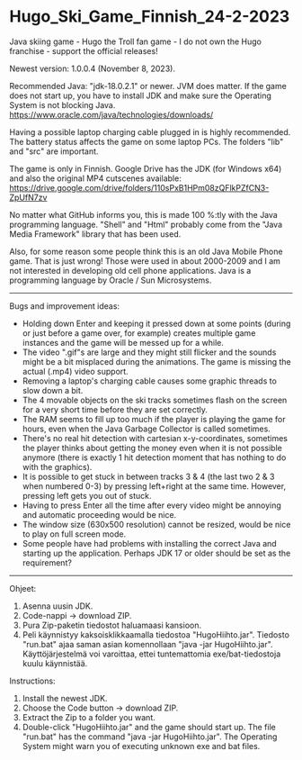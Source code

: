 # Hugo_Ski_Game_Finnish_24-2-2023
Java skiing game - Hugo the Troll fan game - I do not own the Hugo franchise - support the official releases! 

Newest version: 1.0.0.4 (November 8, 2023). 

Recommended Java: "jdk-18.0.2.1" or newer. JVM does matter. If the game does not start up, you have to install JDK and make sure the Operating System is not blocking Java.
https://www.oracle.com/java/technologies/downloads/ 

Having a possible laptop charging cable plugged in is highly recommended. The battery status affects the game on some laptop PCs. The folders "lib" and "src" are important.

The game is only in Finnish. Google Drive has the JDK (for Windows x64) and also the original MP4 cutscenes available: 
https://drive.google.com/drive/folders/110sPxB1HPm08zQFlkPZfCN3-ZpUfN7zv 

No matter what GitHub informs you, this is made 100 %:tly with the Java programming language. "Shell" and "Html" probably come from the "Java Media Framework" library that has been used.

Also, for some reason some people think this is an old Java Mobile Phone game. That is just wrong! Those were used in about 2000-2009 and I am not interested in developing old cell phone applications. Java is a programming language by Oracle / Sun Microsystems.

---

Bugs and improvement ideas:
- Holding down Enter and keeping it pressed down at some points (during or just before a game over, for example) creates multiple game instances and the game will be messed up for a while.
- The video ".gif"s are large and they might still flicker and the sounds might be a bit misplaced during the animations. The game is missing the actual (.mp4) video support.
- Removing a laptop's charging cable causes some graphic threads to slow down a bit.
- The 4 movable objects on the ski tracks sometimes flash on the screen for a very short time before they are set correctly.
- The RAM seems to fill up too much if the player is playing the game for hours, even when the Java Garbage Collector is called sometimes.
- There's no real hit detection with cartesian x-y-coordinates, sometimes the player thinks about getting the money even when it is not possible anymore (there is exactly 1 hit detection moment that has nothing to do with the graphics).
- It is possible to get stuck in between tracks 3 & 4 (the last two 2 & 3 when numbered 0-3) by pressing left+right at the same time. However, pressing left gets you out of stuck.
- Having to press Enter all the time after every video might be annoying and automatic proceeding would be nice.
- The window size (630x500 resolution) cannot be resized, would be nice to play on full screen mode.
- Some people have had problems with installing the correct Java and starting up the application. Perhaps JDK 17 or older should be set as the requirement?

---

Ohjeet: 
1. Asenna uusin JDK.
2. Code-nappi -> download ZIP. 
3. Pura Zip-paketin tiedostot haluamaasi kansioon. 
4. Peli käynnistyy kaksoisklikkaamalla tiedostoa "HugoHiihto.jar". Tiedosto "run.bat" ajaa saman asian komennollaan "java -jar HugoHiihto.jar". Käyttöjärjestelmä voi varoittaa, ettei tuntemattomia exe/bat-tiedostoja kuulu käynnistää. 

Instructions: 
1. Install the newest JDK.
2. Choose the Code button -> download ZIP. 
3. Extract the Zip to a folder you want. 
4. Double-click "HugoHiihto.jar" and the game should start up. The file "run.bat" has the command "java -jar HugoHiihto.jar". The Operating System might warn you of executing unknown exe and bat files. 
